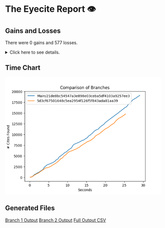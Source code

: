 # The Eyecite Report :eye:



Gains and Losses
---------
There were 0 gains and 577 losses.

<details>
<summary>Click here to see details.</summary>

|     id     |  Gain  |        Loss       |
| ---------- | ------ | ----------------- |
|  4627877   |        |      Co. at       |
|  4678352   |        |       at 814      |
|  4678352   |        |       at 323      |
|  4690516   |        |         at        |
|  4690516   |        |         at
       |
|  4719569   |        |         at        |
|  4746031   |        |       at 438      |
|  4746031   |        |       at 287      |
|  4746031   |        |       at 437      |
|  4746031   |        |         at        |
|  4746031   |        |       at 155      |
|  4859119   |        |         at        |
|  5123092   |        |         at        |
|  2046752   |        |         at        |
|  5165179   |        |         at        |
|  5165179   |        |       at 471      |
|  5165179   |        |       at 738      |
|  5165179   |        |       at 472      |
|  5165179   |        |       at 473      |
|  5167616   |        |       at 552      |
|  5167616   |        |       at 966      |
|  5167616   |        |         at        |
|  5167616   |        |       at 965      |
|  5167616   |        |        at 85      |
|  5167616   |        |       at 550      |
|  5167616   |        |       at 1357     |
|  5513802   |        |         at        |
|  1245958   |        |         at        |
|   685153   |        |         at        |
|   685153   |        |       at 1211     |
|   685153   |        |       at 1213     |
|   685153   |        |       at 879      |
|   685153   |        |       at 1360     |
|  4536776   |        |        at 16      |
|  4536776   |        |       at 1295     |
|  4536776   |        |       at 1334     |
|  4536776   |        |        at 25      |
|  4536776   |        |        at 6       |
|  4536776   |        |        at 11      |
|  4536776   |        |         at        |
|  4536776   |        |        at 5       |
|  4536776   |        |        at 9       |
|  4536776   |        |       at 1271     |
|  4536776   |        |       at 1265     |
|  4536776   |        |        at 10      |
|  4536776   |        |        at

6      |
|  4536776   |        |        at 12      |
|  4536776   |        |        at 8       |
|  4536776   |        |       at 1407     |
|  4536776   |        |        at 17      |
|  4536776   |        |        at

8      |
|  4536776   |        |       at 1388     |


</details>



Time Chart
---------

![image](https://raw.githubusercontent.com/freelawproject/eyecite/artifacts/191/results/chart.png)


Generated Files
---------

[Branch 1 Output](https://raw.githubusercontent.com/freelawproject/eyecite/artifacts/191/results/21de8bc54547a3e898e03ceba5df4103a9257ee3.json)
[Branch 2 Output](https://raw.githubusercontent.com/freelawproject/eyecite/artifacts/191/results/5d3cf67501648c5ea2954f126f5f843ada81aa39.json)
[Full Output CSV ](https://raw.githubusercontent.com/freelawproject/eyecite/artifacts/191/results/output.csv)
